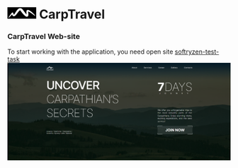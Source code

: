 # ![logo](./assets/Logo.jpg) CarpTravel

### CarpTravel Web-site

To start working with the application, you need open site [softryzen-test-task](https://softryzen-text-task-kyspq6ekx-dianaforost.vercel.app/)
![HomePage](./assets/HomePage.png)

